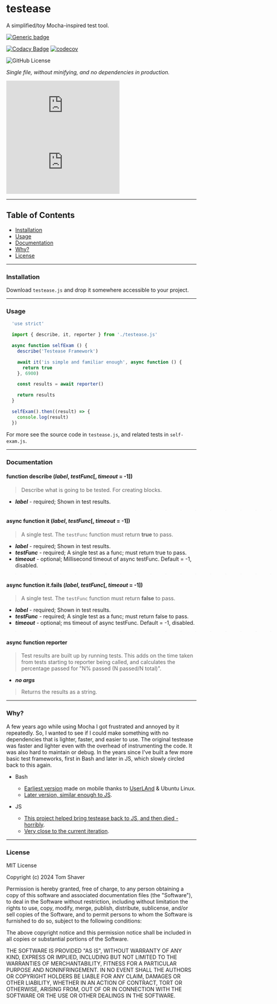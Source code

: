 # testease

A simplified/toy Mocha-inspired test tool.

[![Generic badge](https://img.shields.io/badge/Vanilla-grey?logo=Javascript)](https://shields.io/)

[![Codacy Badge](https://app.codacy.com/project/badge/Grade/75eeb5d0ccfb41a8916ed8ebaee38acb)](https://app.codacy.com/gh/l3laze/testease/dashboard)
[![codecov](https://codecov.io/gh/l3laze/testease/branch/master/graph/badge.svg)](https://codecov.io/gh/l3laze/testease)

![GitHub License](https://img.shields.io/github/license/l3laze/testease?color=blue)

*Single file, without minifying, and no dependencies in production.*

![Testease size](https://img.badgesize.io/l3laze/testease/master/testease.js?label=source)
![Testease size](https://img.badgesize.io/l3laze/testease/master/testease.js?compression=gzip&label=gzip)

----

## Table of Contents

* [Installation](#installation)
* [Usage](#usage)
* [Documentation](#documentation)
* [Why?](#why)
* [License](#license)

----

### Installation

Download `testease.js` and drop it somewhere accessible to your project.

----

### Usage

```javascript
  'use strict'

  import { describe, it, reporter } from './testease.js'

  async function selfExam () {
    describe('Testease Framework')

    await it('is simple and familiar enough', async function () {
      return true
    }, 6900)

    const results = await reporter()

    return results
  }

  selfExam().then((result) => {
    console.log(result)
  })

```

For more see the source code in `testease.js`, and related tests in `self-exam.js`.

----

### Documentation

#### function describe (*label*, *testFunc*[, *timeout* = -1])

> Describe what is going to be tested. For creating blocks.

* ***label*** - required; Shown in test results.

>>>>>>>>>>>>>>>>>>>>>>>>>>> ---

#### async function it (*label*, *testFunc*[, *timeout* = -1])

> A single test. The `testFunc` function must return **true** to pass.

* ***label*** - required; Shown in test results.
* ***testFunc*** - required; A single test as a func; must return true to pass.
* ***timeout*** - optional; Millisecond timeout of async testFunc. Default = -1, disabled.

>>>>>>>>>>>>>>>>>>>>>>>>>>> ---

#### async function it.fails (*label*, *testFunc*[, *timeout* = -1])

> A single test. The `testFunc` function must return **false** to pass.

* ***label*** - required; Shown in test results.
* ***testFunc*** - required; A single test as a func; must return false to pass.
* ***timeout*** - optional; ms timeout of async testFunc. Default = -1, disabled.

>>>>>>>>>>>>>>>>>>>>>>>>>>> ---

#### async function reporter

> Test results are built up by running tests. This adds on the time taken from tests
starting to reporter being called, and calculates the percentage passed for
"N% passed (N passed/N total)".

* ***no args***

> Returns the results as a string.

----

### Why?

A few years ago while using Mocha I got frustrated and annoyed by it
repeatedly. So, I wanted to see if I could make something with no
dependencies that is lighter, faster, and easier to use. The
original testease was faster and lighter even with the overhead of
instrumenting the code. It was also hard to maintain or debug. In the
years since I've built a few more basic test frameworks, first in
Bash and later in JS, which slowly circled back to this again.

* Bash
  * [Earliest version](https://github.com/l3laze/toys/blob/master/testease/testease.sh)  made on mobile thanks to [UserLAnd](https://github.com/CypherpunkArmory/UserLAnd) & Ubuntu Linux.
  * [Later version, similar enough to JS](https://github.com/l3laze/sind/blob/master/test.sh).

* JS
  * [This project helped bring testease back to JS, and then died - horribly](https://github.com/l3laze/gitui/blob/main/app/src/main/assets/gitui/jit.js).
  * [Very close to the current iteration](https://github.com/l3laze/scassistant/blob/main/scripts/testease.js).

----

### License

MIT License

Copyright (c) 2024 Tom Shaver

Permission is hereby granted, free of charge, to any person obtaining a copy
of this software and associated documentation files (the "Software"), to deal
in the Software without restriction, including without limitation the rights
to use, copy, modify, merge, publish, distribute, sublicense, and/or sell
copies of the Software, and to permit persons to whom the Software is
furnished to do so, subject to the following conditions:

The above copyright notice and this permission notice shall be included in all
copies or substantial portions of the Software.

THE SOFTWARE IS PROVIDED "AS IS", WITHOUT WARRANTY OF ANY KIND, EXPRESS OR
IMPLIED, INCLUDING BUT NOT LIMITED TO THE WARRANTIES OF MERCHANTABILITY,
FITNESS FOR A PARTICULAR PURPOSE AND NONINFRINGEMENT. IN NO EVENT SHALL THE
AUTHORS OR COPYRIGHT HOLDERS BE LIABLE FOR ANY CLAIM, DAMAGES OR OTHER
LIABILITY, WHETHER IN AN ACTION OF CONTRACT, TORT OR OTHERWISE, ARISING FROM,
OUT OF OR IN CONNECTION WITH THE SOFTWARE OR THE USE OR OTHER DEALINGS IN THE
SOFTWARE.
